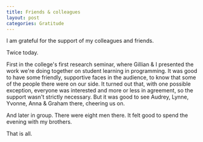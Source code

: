 ```yaml
---
title: Friends & colleagues
layout: post
categories: Gratitude
---
```


I am grateful for the support of my colleagues and friends.

Twice today.

First in the college's first research seminar, where Gillian & I presented the
work we're doing together on student learning in programming. It was good to
have some friendly, supportive faces in the audience, to know that some of the
people there were on our side. It turned out that, with one possible exception,
everyone was interested and more or less in agreement, so the support wasn't
strictly necessary. But it was good to see Audrey, Lynne, Yvonne, Anna & Graham
there, cheering us on.

And later in group. There were eight men there. It felt good to spend the
evening with my brothers.

That is all.
